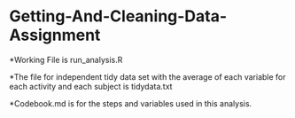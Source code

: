 # Getting-And-Cleaning-Data-Assignment

*Working File is run_analysis.R

*The file for independent tidy data set with the average of each variable for each activity and each subject is tidydata.txt

*Codebook.md is for the steps and variables used in this analysis.
